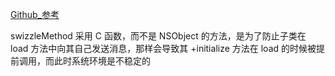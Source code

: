 [Github_参考](https://github.com/strivever/Array-Dictionary-safeTool/blob/master/ST_SafeTool/NSObject%2BImpChangeTool.m)


swizzleMethod 采用 C 函数，而不是 NSObject 的方法，是为了防止子类在 load 方法中向其自己发送消息，那样会导致其 +initialize 方法在 load 的时候被提前调用，而此时系统环境是不稳定的

